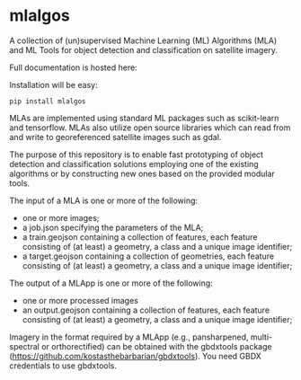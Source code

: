 # mlalgos

A collection of (un)supervised Machine Learning (ML) Algorithms (MLA) and ML Tools for object detection and classification on satellite imagery.

Full documentation is hosted here: 

Installation will be easy:

~~~
pip install mlalgos
~~~

MLAs are implemented using standard ML packages such as scikit-learn and tensorflow. 
MLAs also utilize open source libraries which can read from and write to georeferenced satellite images such as gdal.

The purpose of this repository is to enable fast prototyping of object detection and classification solutions employing
one of the existing algorithms or by constructing new ones based on the provided modular tools.

The input of a MLA is one or more of the following:

+ one or more images;
+ a job.json specifying the parameters of the MLA;
+ a train.geojson containing a collection of features, each feature consisting of (at least) a geometry, a class and a unique image identifier;
+ a target.geojson containing a collection of geometries, each feature consisting of (at least) a geometry, a class and a unique image identifier;

The output of a MLApp is one or more of the following:

+ one or more processed images
+ an output.geojson containing a collection of features, each feature consisting of (at least) a geometry, a class and a unique image identifier;

Imagery in the format required by a MLApp (e.g., pansharpened, multi-spectral or orthorectified) can be obtained with the gbdxtools package (https://github.com/kostasthebarbarian/gbdxtools). You need GBDX credentials to use gbdxtools.